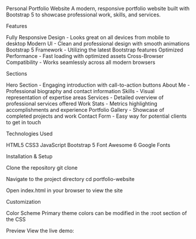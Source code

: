 Personal Portfolio Website
A modern, responsive portfolio website built with Bootstrap 5 to showcase professional work, skills, and services.

Features

Fully Responsive Design - Looks great on all devices from mobile to desktop
Modern UI - Clean and professional design with smooth animations
Bootstrap 5 Framework - Utilizing the latest Bootstrap features
Optimized Performance - Fast loading with optimized assets
Cross-Browser Compatibility - Works seamlessly across all modern browsers

Sections

Hero Section - Engaging introduction with call-to-action buttons
About Me - Professional biography and contact information
Skills - Visual representation of expertise areas
Services - Detailed overview of professional services offered
Work Stats - Metrics highlighting accomplishments and experience
Portfolio Gallery - Showcase of completed projects and work
Contact Form - Easy way for potential clients to get in touch

Technologies Used

HTML5
CSS3
JavaScript
Bootstrap 5
Font Awesome 6
Google Fonts

Installation & Setup

Clone the repository
git clone 

Navigate to the project directory
cd portfolio-website

Open index.html in your browser to view the site

Customization

Color Scheme
Primary theme colors can be modified in the :root section of the CSS

Preview
View the live demo: 


